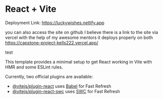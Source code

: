 # React + Vite

Deployment Link:
https://luckywishes.netlify.app

you can also access the site on github I believe there is a link to the site via vercel with the help of my awesome mentors it deploys properly on both
https://capstone-project-kells222.vercel.app/


test




This template provides a minimal setup to get React working in Vite with HMR and some ESLint rules.

Currently, two official plugins are available:

- [@vitejs/plugin-react](https://github.com/vitejs/vite-plugin-react/blob/main/packages/plugin-react/README.md) uses [Babel](https://babeljs.io/) for Fast Refresh
- [@vitejs/plugin-react-swc](https://github.com/vitejs/vite-plugin-react-swc) uses [SWC](https://swc.rs/) for Fast Refresh
